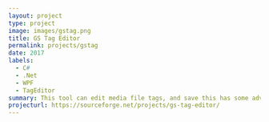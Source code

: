 ```yaml
---
layout: project
type: project
image: images/gstag.png
title: GS Tag Editor
permalink: projects/gstag
date: 2017
labels:
  - C#
  - .Net
  - WPF
  - TagEditor
summary: This tool can edit media file tags, and save this has some advanced functionalities    and a pretty UI.
projecturl: https://sourceforge.net/projects/gs-tag-editor/
---
```

